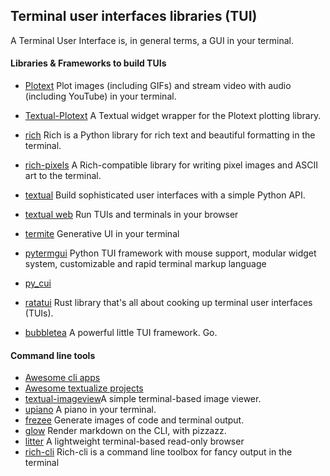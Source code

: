 
## Terminal user interfaces libraries (TUI)

A Terminal User Interface is, in general terms, a GUI in your terminal.

#### Libraries & Frameworks to build TUIs 
- [Plotext](https://github.com/piccolomo/plotext) Plot images (including GIFs) and stream video with audio (including YouTube) in your terminal.
- [Textual-Plotext](https://pypi.org/project/textual-plotext/) A Textual widget wrapper for the Plotext plotting library.

- [rich](https://github.com/Textualize/rich) Rich is a Python library for rich text and beautiful formatting in the terminal.
- [rich-pixels](https://github.com/darrenburns/rich-pixels) A Rich-compatible library for writing pixel images and ASCII art to the terminal.
- [textual](https://github.com/Textualize/textual)  Build sophisticated user interfaces with a simple Python API. 
- [textual web](https://github.com/Textualize/textual-web) Run TUIs and terminals in your browser
- [termite](https://github.com/shobrook/termite) Generative UI in your terminal  
- [pytermgui](https://github.com/bczsalba/pytermgui) Python TUI framework with mouse support, modular widget system, customizable and rapid terminal markup language
- [py_cui](https://github.com/jwlodek/py_cui)
- [ratatui](https://github.com/ratatui/) Rust library that's all about cooking up terminal user interfaces (TUIs). 
- [bubbletea](https://github.com/charmbracelet/bubbletea) A powerful little TUI framework. Go.

#### Command line tools

- [Awesome cli apps](https://github.com/toolleeo/awesome-cli-apps-in-a-csv)
- [Awesome textualize projects](https://github.com/oleksis/awesome-textualize-projects)
- [textual-imageview](https://github.com/adamviola/textual-imageview)A simple terminal-based image viewer.
- [upiano](https://github.com/eliasdorneles/upiano) A piano in your terminal.
- [frezee](https://github.com/charmbracelet/freeze) Generate images of code and terminal output.
- [glow](https://github.com/charmbracelet/glow) Render markdown on the CLI, with pizzazz.
- [litter](https://github.com/tuxcanfly/litter) A lightweight terminal-based read-only browser
- [rich-cli](https://github.com/textualize/rich-cli) Rich-cli is a command line toolbox for fancy output in the terminal



